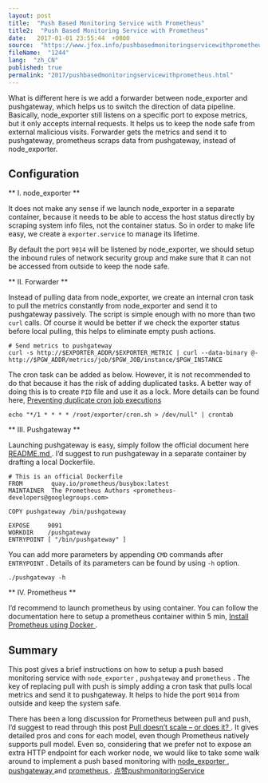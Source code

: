 ```yaml
---
layout: post
title:  "Push Based Monitoring Service with Prometheus"
title2:  "Push Based Monitoring Service with Prometheus"
date:   2017-01-01 23:55:44  +0800
source:  "https://www.jfox.info/pushbasedmonitoringservicewithprometheus.html"
fileName:  "1244"
lang:  "zh_CN"
published: true
permalink: "2017/pushbasedmonitoringservicewithprometheus.html"
---
```


What is different here is we add a forwarder between node_exporter and pushgateway, which helps us to switch the direction of data pipeline. Basically, node_exporter still listens on a specific port to expose metrics, but it only accepts internal requests. It helps us to keep the node safe from external malicious visits. Forwarder gets the metrics and send it to pushgateway, prometheus scraps data from pushgateway, instead of node_exporter. 

##  Configuration 

** I. node_exporter **

 It does not make any sense if we launch node_exporter in a separate container, because it needs to be able to access the host status directly by scraping system info files, not the container status. So in order to make life easy, we create a ` exporter.service ` to manage its lifetime. 

 By default the port ` 9014 ` will be listened by node_exporter, we should setup the inbound rules of network security group and make sure that it can not be accessed from outside to keep the node safe. 

** II. Forwarder **

 Instead of pulling data from node_exporter, we create an internal cron task to pull the metrics constantly from node_exporter and send it to pushgateway passively. The script is simple enough with no more than two ` curl ` calls. Of course it would be better if we check the exporter status before local pulling, this helps to eliminate empty push actions. 

    # Send metrics to pushgateway
    curl -s http://$EXPORTER_ADDR/$EXPORTER_METRIC | curl --data-binary @- http://$PGW_ADDR/metrics/job/$PGW_JOB/instance/$PGW_INSTANCE

 The cron task can be added as below. However, it is not recommended to do that because it has the risk of adding duplicated tasks. A better way of doing this is to create ` PID ` file and use it as a lock. More details can be found here, [ Preventing duplicate cron job executions ](https://www.jfox.info/go.php?url=http://bencane.com/2015/09/22/preventing-duplicate-cron-job-executions/)

    echo "*/1 * * * * /root/exporter/cron.sh > /dev/null" | crontab

** III. Pushgateway **

 Launching pushgateway is easy, simply follow the official document here [ README.md ](https://www.jfox.info/go.php?url=https://github.com/prometheus/pushgateway/blob/master/README.md) . I’d suggest to run pushgateway in a separate container by drafting a local Dockerfile. 

    # This is an official Dockerfile
    FROM        quay.io/prometheus/busybox:latest
    MAINTAINER  The Prometheus Authors <prometheus-developers@googlegroups.com>
    
    COPY pushgateway /bin/pushgateway
    
    EXPOSE     9091
    WORKDIR    /pushgateway
    ENTRYPOINT [ "/bin/pushgateway" ]

 You can add more parameters by appending ` CMD ` commands after ` ENTRYPOINT ` . Details of its parameters can be found by using ` -h ` option. 

    ./pushgateway -h

** IV. Prometheus **

 I’d recommend to launch prometheus by using container. You can follow the documentation here to setup a prometheus container within 5 min, [ Install Prometheus using Docker ](https://www.jfox.info/go.php?url=https://prometheus.io/docs/introduction/install/#using-docker) . 

##  Summary 

 This post gives a brief instructions on how to setup a push based monitoring service with ` node_exporter ` , ` pushgateway ` and ` prometheus ` . The key of replacing pull with push is simply adding a cron task that pulls local metrics and send it to pushgateway. It helps to hide the port ` 9014 ` from outside and keep the system safe. 

 There has been a long discussion for Prometheus between pull and push, I’d suggest to read through this post [ Pull doesn’t scale – or does it? ](https://www.jfox.info/go.php?url=https://prometheus.io/blog/2016/07/23/pull-does-not-scale-or-does-it/) . It gives detailed pros and cons for each model, even though Prometheus natively supports pull model. Even so, considering that we prefer not to expose an extra HTTP endpoint for each worker node, we would like to take some walk around to implement a push based monitoring with [ node_exporter ](https://www.jfox.info/go.php?url=https://github.com/prometheus/node_exporter) , [ pushgateway ](https://www.jfox.info/go.php?url=https://github.com/prometheus/pushgateway) and [ prometheus ](https://www.jfox.info/go.php?url=https://github.com/prometheus/prometheus) . 
[点赞](void(0))[push](https://www.jfox.info/go.php?url=http://ju.outofmemory.cn/tag/push/)[monitoring](https://www.jfox.info/go.php?url=http://ju.outofmemory.cn/tag/monitoring/)[Service](https://www.jfox.info/go.php?url=http://ju.outofmemory.cn/tag/Service/)
